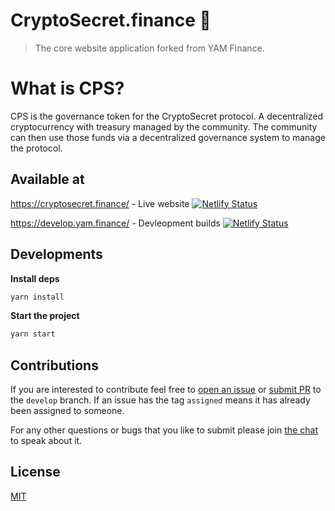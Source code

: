 # CryptoSecret.finance 🍠

> The core website application forked from YAM Finance.

# What is CPS?

CPS is the governance token for the CryptoSecret protocol. A decentralized cryptocurrency with treasury managed by the community. The community can then use those funds via a decentralized governance system to manage the protocol.

## Available at

https://cryptosecret.finance/ - Live website
<a href="https://app.netlify.com/sites/epic-goldberg-1d6f10/deploys" target="_blank">![Netlify Status](https://api.netlify.com/api/v1/badges/c6e1a55f-0f94-4b2d-937c-0749cf108ebd/deploy-status)</a>

https://develop.yam.finance/ - Devleopment builds
<a href="https://app.netlify.com/sites/naughty-villani-786b2d/deploys" target="_blank">![Netlify Status](https://api.netlify.com/api/v1/badges/aeee282a-58a9-4cf7-8965-a9cafc836168/deploy-status)</a>

## Developments

**Install deps**

```sh
yarn install
```

**Start the project**

```sh
yarn start
```

## Contributions

If you are interested to contribute feel free to [open an issue](https://github.com/crypto-secret/FrontEnd/issues) or [submit PR](https://github.com/Crypto-secret/FrontEnd/pulls) to the `develop` branch. If an issue has the tag `assigned` means it has already been assigned to someone.

For any other questions or bugs that you like to submit please join [the chat](https://discord.gg/TgFpmDj) to speak about it.

## License

[MIT](LICENSE)
